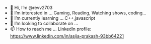 - 👋 Hi, I’m @revv2703
- 👀 I’m interested in ... Gaming, Reading, Watching shows, coding...
- 🌱 I’m currently learning ... C++,javascript
- 💞️ I’m looking to collaborate on ...
- 📫 How to reach me ... LinkedIn profile: https://www.linkedin.com/in/asija-prakash-93bb64221

<!---
revv2703/revv2703 is a ✨ special ✨ repository because its `README.md` (this file) appears on your GitHub profile.
You can click the Preview link to take a look at your changes.
--->
